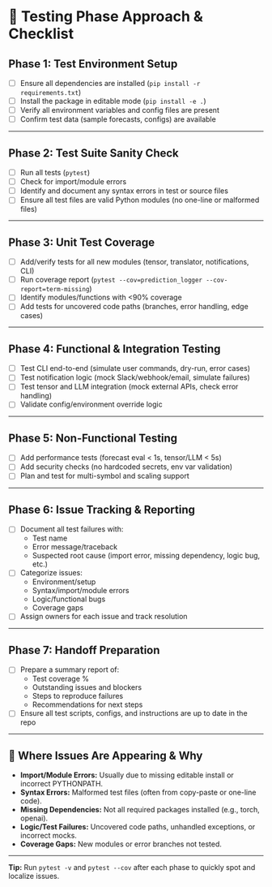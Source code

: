 # 🧪 Testing Phase Approach & Checklist

## Phase 1: Test Environment Setup
- [ ] Ensure all dependencies are installed (`pip install -r requirements.txt`)
- [ ] Install the package in editable mode (`pip install -e .`)
- [ ] Verify all environment variables and config files are present
- [ ] Confirm test data (sample forecasts, configs) are available

---

## Phase 2: Test Suite Sanity Check
- [ ] Run all tests (`pytest`)
- [ ] Check for import/module errors
- [ ] Identify and document any syntax errors in test or source files
- [ ] Ensure all test files are valid Python modules (no one-line or malformed files)

---

## Phase 3: Unit Test Coverage
- [ ] Add/verify tests for all new modules (tensor, translator, notifications, CLI)
- [ ] Run coverage report (`pytest --cov=prediction_logger --cov-report=term-missing`)
- [ ] Identify modules/functions with <90% coverage
- [ ] Add tests for uncovered code paths (branches, error handling, edge cases)

---

## Phase 4: Functional & Integration Testing
- [ ] Test CLI end-to-end (simulate user commands, dry-run, error cases)
- [ ] Test notification logic (mock Slack/webhook/email, simulate failures)
- [ ] Test tensor and LLM integration (mock external APIs, check error handling)
- [ ] Validate config/environment override logic

---

## Phase 5: Non-Functional Testing
- [ ] Add performance tests (forecast eval < 1s, tensor/LLM < 5s)
- [ ] Add security checks (no hardcoded secrets, env var validation)
- [ ] Plan and test for multi-symbol and scaling support

---

## Phase 6: Issue Tracking & Reporting
- [ ] Document all test failures with:
  - Test name
  - Error message/traceback
  - Suspected root cause (import error, missing dependency, logic bug, etc.)
- [ ] Categorize issues:
  - Environment/setup
  - Syntax/import/module errors
  - Logic/functional bugs
  - Coverage gaps
- [ ] Assign owners for each issue and track resolution

---

## Phase 7: Handoff Preparation
- [ ] Prepare a summary report of:
  - Test coverage %
  - Outstanding issues and blockers
  - Steps to reproduce failures
  - Recommendations for next steps
- [ ] Ensure all test scripts, configs, and instructions are up to date in the repo

---

## 🔎 Where Issues Are Appearing & Why

- **Import/Module Errors:** Usually due to missing editable install or incorrect PYTHONPATH.
- **Syntax Errors:** Malformed test files (often from copy-paste or one-line code).
- **Missing Dependencies:** Not all required packages installed (e.g., torch, openai).
- **Logic/Test Failures:** Uncovered code paths, unhandled exceptions, or incorrect mocks.
- **Coverage Gaps:** New modules or error branches not tested.

---

**Tip:** Run `pytest -v` and `pytest --cov` after each phase to quickly spot and localize issues.
